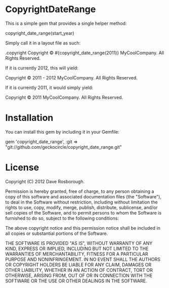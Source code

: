 # CopyrightDateRange

This is a simple gem that provides a single helper method:
  
  copyright_date_range(start_year)

Simply call it in a layout file as such:

  .copyright Copyright &copy; #{copyright_date_range(2011)} MyCoolCompany.  All Rights Reserved.
  
If it is currently 2012, this will yield:

  Copyright © 2011 - 2012 MyCoolCompany.  All Rights Reserved.
  
If it is currently 2011, it would simply yield:

  Copyright © 2011 MyCoolCompany.  All Rights Reserved.

# Installation

You can install this gem by including it in your Gemfile:

  gem 'copyright_date_range', :git => "git://github.com/geckocircle/copyright_date_range.git"

# License

Copyright (C) 2012 Dave Rosborough.

Permission is hereby granted, free of charge, to any person obtaining a copy of
this software and associated documentation files (the "Software"), to deal in
the Software without restriction, including without limitation the rights to
use, copy, modify, merge, publish, distribute, sublicense, and/or sell copies
of the Software, and to permit persons to whom the Software is furnished to do
so, subject to the following conditions:

The above copyright notice and this permission notice shall be included in all
copies or substantial portions of the Software.

THE SOFTWARE IS PROVIDED "AS IS", WITHOUT WARRANTY OF ANY KIND, EXPRESS OR
IMPLIED, INCLUDING BUT NOT LIMITED TO THE WARRANTIES OF MERCHANTABILITY,
FITNESS FOR A PARTICULAR PURPOSE AND NONINFRINGEMENT. IN NO EVENT SHALL THE
AUTHORS OR COPYRIGHT HOLDERS BE LIABLE FOR ANY CLAIM, DAMAGES OR OTHER
LIABILITY, WHETHER IN AN ACTION OF CONTRACT, TORT OR OTHERWISE, ARISING FROM,
OUT OF OR IN CONNECTION WITH THE SOFTWARE OR THE USE OR OTHER DEALINGS IN THE
SOFTWARE.